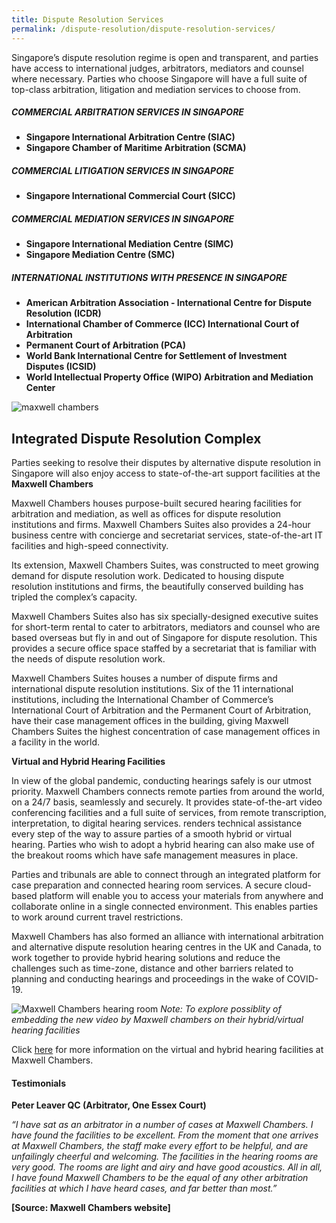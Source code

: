 ```yaml
---
title: Dispute Resolution Services
permalink: /dispute-resolution/dispute-resolution-services/
---
```


Singapore’s dispute resolution regime is open and transparent, and parties have access to international judges, arbitrators, mediators and counsel where necessary. Parties who choose Singapore will have a full suite of top-class arbitration, litigation and mediation services to choose from.

##### COMMERCIAL ARBITRATION SERVICES IN SINGAPORE

- **Singapore International Arbitration Centre (SIAC)**
- **Singapore Chamber of Maritime Arbitration (SCMA)**

##### COMMERCIAL LITIGATION SERVICES IN SINGAPORE

- **Singapore International Commercial Court (SICC)** 

##### COMMERCIAL MEDIATION SERVICES IN SINGAPORE

- **Singapore International Mediation Centre (SIMC)**
- **Singapore Mediation Centre (SMC)**

##### INTERNATIONAL INSTITUTIONS WITH PRESENCE IN SINGAPORE

- **American Arbitration Association - International Centre for Dispute Resolution (ICDR)**
- **International Chamber of Commerce (ICC) International Court of Arbitration**
- **Permanent Court of Arbitration (PCA)**
- **World Bank International Centre for Settlement of Investment Disputes (ICSID)**
- **World Intellectual Property Office (WIPO) Arbitration and Mediation Center**


![maxwell chambers](/images/mock-15-maxwell.png)

## Integrated Dispute Resolution Complex

Parties seeking to resolve their disputes by alternative dispute resolution in Singapore will also enjoy access to state-of-the-art support facilities at the **Maxwell Chambers** 

Maxwell Chambers houses purpose-built secured hearing facilities for arbitration and mediation, as well as offices for dispute resolution institutions and firms. Maxwell Chambers Suites also provides a 24-hour business centre with concierge and secretariat services, state-of-the-art IT facilities and high-speed connectivity.

Its extension, Maxwell Chambers Suites, was constructed to meet growing demand for dispute resolution work. Dedicated to housing dispute resolution institutions and firms, the beautifully conserved building has tripled the complex’s capacity.

Maxwell Chambers Suites also has six specially-designed executive suites for short-term rental to cater to arbitrators, mediators and counsel who are based overseas but fly in and out of Singapore for dispute resolution. This provides a secure office space staffed by a secretariat that is familiar with the needs of dispute resolution work.

Maxwell Chambers Suites houses a number of dispute firms and international dispute resolution institutions. Six of the 11 international institutions, including the International Chamber of Commerce’s International Court of Arbitration and the Permanent Court of Arbitration, have their case management offices in the building, giving Maxwell Chambers Suites the highest concentration of case management offices in a facility in the world.

**Virtual and Hybrid Hearing Facilities**

In view of the global pandemic, conducting hearings safely is our utmost priority. Maxwell Chambers connects remote parties from around the world, on a 24/7 basis, seamlessly and securely. It provides state-of-the-art video conferencing facilities and a full suite of services, from remote transcription, interpretation, to digital hearing services. renders technical assistance every step of the way to assure parties of a smooth hybrid or virtual hearing. Parties who wish to adopt a hybrid hearing can also make use of the breakout rooms which have safe management measures in place.

Parties and tribunals are able to connect through an integrated platform for case preparation and connected hearing room services. A secure cloud-based platform will enable you to access your materials from anywhere and collaborate online in a single connected environment. This enables parties to work around current travel restrictions.

Maxwell Chambers has also formed an alliance with international arbitration and alternative dispute resolution hearing centres in the UK and Canada, to work together to provide hybrid hearing solutions and reduce the challenges such as time-zone, distance and other barriers related to planning and conducting hearings and proceedings in the wake of COVID-19.

![Maxwell Chambers hearing room](/images/mock-16-maxwell.jpg) 
*Note: To explore possiblity of embedding the new video by Maxwell chambers on their hybrid/virtual hearing facilities*

Click [here](https://www.maxwellchambers.com/2020/09/01/maxwell-chambers-hybrid-and-virtual-hearing-solutions-video-in-collaboration-with-the-ministry-of-law/) for more information on the virtual and hybrid hearing facilities at Maxwell Chambers.


#### Testimonials

**Peter Leaver QC (Arbitrator, One Essex Court)**

_“I have sat as an arbitrator in a number of cases at Maxwell Chambers. I have found the facilities to be excellent. From the moment that one arrives at Maxwell Chambers, the staff make every effort to be helpful, and are unfailingly cheerful and welcoming. The facilities in the hearing rooms are very good. The rooms are light and airy and have good acoustics. All in all, I have found Maxwell Chambers to be the equal of any other arbitration facilities at which I have heard cases, and far better than most.”_

**[Source: Maxwell Chambers website]**

